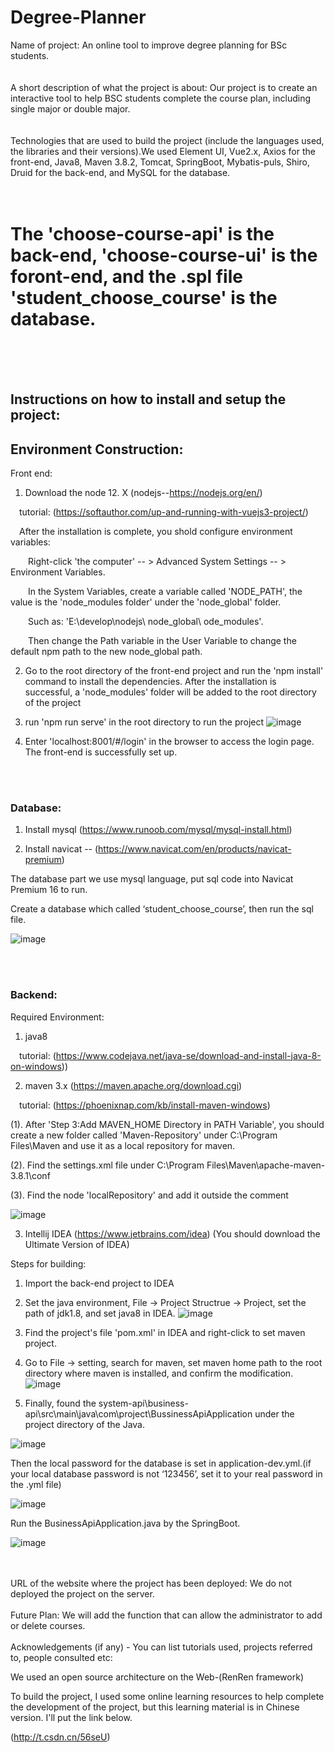 # Degree-Planner
Name of project: An online tool to improve degree planning for BSc students.
<br>
<br>
<br>
A short description of what the project is about: Our project is to create an interactive tool to help BSC students complete the course plan, including single major or double major.
<br>
<br>
<br>
Technologies that are used to build the project (include the languages used, the libraries and their versions).We used Element UI, Vue2.x, Axios for the front-end, Java8, Maven 3.8.2, Tomcat, SpringBoot, Mybatis-puls, Shiro, Druid for the back-end, and MySQL for the database.
<br>
<br>
<br>

<h1>The 'choose-course-api' is the back-end, 'choose-course-ui' is the foront-end, and the .spl file 'student_choose_course' is the database.</h1>
<br>
<br>
<br>
<h2>Instructions on how to install and setup the project:</h2>

  <h2>Environment Construction:</h2>

</h3>Front end:</h3>


1. Download the node 12. X (nodejs--https://nodejs.org/en/)

&emsp;tutorial: (https://softauthor.com/up-and-running-with-vuejs3-project/)

&emsp;After the installation is complete, you shold configure environment variables:

&emsp;&emsp;Right-click 'the computer' -- > Advanced System Settings -- > Environment Variables.

&emsp;&emsp;In the System Variables, create a variable called 'NODE_PATH', the value is the 'node_modules folder' under the 'node_global' folder. 

&emsp;&emsp;Such as: 'E:\develop\nodejs\ node_global\ ode_modules'.

&emsp;&emsp;Then change the Path variable in the User Variable to change the default npm path to the new node_global path.


2. Go to the root directory of the front-end project and run the 'npm install' command to install the dependencies. After the installation is successful, a 'node_modules' folder will be added to the root directory of the project

3. run 'npm run serve' in the root directory to run the project
![image](https://github.com/uoa-compsci399-s2-2022/Team6-Degree-Planner/blob/master/ReadmeImage/10.png)

4. Enter 'localhost:8001/#/login' in the browser to access the login page. The front-end is successfully set up.

<br>
<br>

<h3>Database:</h3>

1. Install mysql (https://www.runoob.com/mysql/mysql-install.html)

2. Install navicat -- (https://www.navicat.com/en/products/navicat-premium)

The database part we use mysql language, put sql code into Navicat Premium 16 to run.

Create a database which called ‘student_choose_course’, then run the sql file.

![image](https://github.com/uoa-compsci399-s2-2022/Team6-Degree-Planner/blob/master/ReadmeImage/5.png)

<br>
<br>

<h3>Backend:</h3>

Required Environment:

1. java8 

&emsp;tutorial: (https://www.codejava.net/java-se/download-and-install-java-8-on-windows))

2. maven 3.x (https://maven.apache.org/download.cgi)

&emsp;tutorial: (https://phoenixnap.com/kb/install-maven-windows)
  
  (1). After 'Step 3:Add MAVEN_HOME Directory in PATH Variable', you should create a new folder called 'Maven-Repository' under C:\Program Files\Maven and use it as a local repository for maven.

  (2). Find the settings.xml file under C:\Program Files\Maven\apache-maven-3.8.1\conf

  (3). Find the node 'localRepository' and add it outside the comment

   ![image](https://github.com/uoa-compsci399-s2-2022/Team6-Degree-Planner/blob/master/ReadmeImage/11.png)

3. Intellij IDEA (https://www.jetbrains.com/idea) (You should download the Ultimate Version of IDEA)

Steps for building:


1. Import the back-end project to IDEA

2. Set the java environment, File -> Project Structrue -> Project, set the path of jdk1.8, and set java8 in IDEA.
![image](https://github.com/uoa-compsci399-s2-2022/Team6-Degree-Planner/blob/master/ReadmeImage/4.png)

3. Find the project's file 'pom.xml' in IDEA and right-click to set maven project.

4. Go to File -> setting, search for maven, set maven home path to the root directory where maven is installed, and confirm the modification.
![image](https://github.com/uoa-compsci399-s2-2022/Team6-Degree-Planner/blob/master/ReadmeImage/3.png)

5. Finally, found the system-api\business-api\src\main\java\com\\project\BussinessApiApplication under the project directory of the Java.

![image](https://github.com/uoa-compsci399-s2-2022/Team6-Degree-Planner/blob/master/ReadmeImage/6.png)

Then the local password for the database is set in application-dev.yml.(if your local database password is not ‘123456’, set it to your real password in the .yml file)

![image](https://github.com/uoa-compsci399-s2-2022/Team6-Degree-Planner/blob/master/ReadmeImage/7.png)

Run the BusinessApiApplication.java by the SpringBoot.

![image](https://github.com/uoa-compsci399-s2-2022/Team6-Degree-Planner/blob/master/ReadmeImage/8.png)


<br>
<br>
URL of the website where the project has been deployed: We do not deployed the project on the server.

<br>
<br>
Future Plan: We will add the function that can allow the administrator to add or delete courses.

<br>
<br>
Acknowledgements (if any) - You can list tutorials used, projects referred to, people consulted etc:

We used an open source architecture on the Web-(RenRen framework)

To build the project, I used some online learning resources to help complete the development of the project, but this learning material is in Chinese version. I'll put the link below.

(http://t.csdn.cn/56seU)

